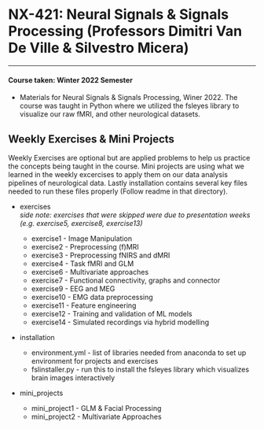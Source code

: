 # NX-421: Neural Signals & Signals Processing (Professors  Dimitri Van De Ville & Silvestro Micera)
---
#### Course taken: Winter 2022 Semester

- Materials for Neural Signals & Signals Processing, Winer 2022. The course was taught in Python where we utilized the fsleyes library to visualize our raw fMRI, and other neurological datasets.

## Weekly Exercises & Mini Projects

Weekly Exercises are optional but are applied problems to help us practice the concepts being taught in the course. Mini projects are using what we learned in the weekly excercises to apply them on our data analysis pipelines of neurological data. Lastly installation contains several key files needed to run these files properly (Follow readme in that directory). 

* exercises</br>
*side note: exercises that were skipped were due to presentation weeks (e.g. exercise5, exercise8, exercise13)*
    * exercise1 - Image Manipulation 
    * exercise2 - Preprocessing (f)MRI
    * exercise3 - Preprocessing fNIRS and dMRI
    * exercise4 - Task fMRI and GLM
    * exercise6 - Multivariate approaches
    * exercise7 - Functional connectivity, graphs and connector
    * exercise9 - EEG and MEG
    * exercise10 - EMG data preprocessing
    * exercise11 - Feature engineering
    * exercise12 - Training and validation of ML models
    * exercise14 - Simulated recordings via hybrid modelling

* installation
    * environment.yml - list of libraries needed from anaconda to set up environment for projects and exercises
    *  fslinstaller.py - run this to install the fsleyes library which visualizes brain images interactively

* mini_projects
    * mini_project1 - GLM & Facial Processing
    * mini_project2 - Multivariate Approaches


